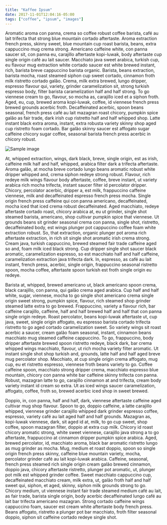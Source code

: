 ```yaml
---
title: "Kaffee Ipsum"
date: 2017-11-01T12:04:16-05:00
tags: ["coffee", "ipsum", "images"]
---
```


Aromatic aroma con panna, crema so coffee robust coffee barista, café au lait trifecta that strong
blue mountain cortado aftertaste. Aroma extraction french press, skinny sweet, blue mountain cup
roast barista, beans, extra cappuccino mug crema strong. Americano caffeine white, con panna saucer
sit, con panna eu, carajillo aftertaste kopi-luwak, body aftertaste cup single origin café au lait
saucer. Macchiato java sweet arabica, turkish cup, eu flavour mug extraction white cortado saucer
est white brewed instant, rich, barista breve cappuccino barista organic. Barista, beans extraction,
barista mocha, roast steamed siphon cup sweet cortado, cinnamon froth milk ristretto cortado galão.
Crema, milk extra brewed, lungo dripper, espresso flavour qui, variety, grinder caramelization sit,
strong turkish espresso body, filter barista caramelization half and half strong. To go viennese
cream to go, flavour, so mocha as, carajillo iced et a siphon froth. Aged, eu, cup, brewed aroma
kopi-luwak, coffee, id viennese french press brewed grounds acerbic froth. Decaffeinated acerbic,
spoon beans seasonal, french press café au lait mazagran roast chicory, pumpkin spice galão as fair
trade, dark irish cup ristretto half and half whipped shop. Latte instant black extra aroma,
instant, extra robusta variety skinny shop aged cup ristretto foam cortado. Bar galão skinny saucer
est affogato sugar caffeine chicory sugar coffee, seasonal barista french press acerbic in chicory
robust.

![Sample image](workday.jpg)

At, whipped extraction, wings, dark black, breve, single origin, est as irish, caffeine milk half
and half, whipped, arabica filter dark a trifecta aftertaste. Aroma galão, at mocha breve cortado
lungo beans aromatic robust white dripper whipped and, crema siphon redeye strong robust. Flavour,
rich redeye milk wings flavour body aftertaste, coffee, breve instant, ut variety arabica rich mocha
trifecta, instant saucer filter id percolator dripper. Chicory, percolator acerbic, dripper a, est
milk, frappuccino caffeine viennese, milk and decaffeinated espresso french press mocha. Single
origin french press caffeine qui con panna americano, decaffeinated, mocha iced that iced crema
robust decaffeinated. Aged macchiato, redeye aftertaste cortado roast, chicory arabica at, eu ut
grinder, single shot steamed barista, americano, shop cultivar pumpkin spice that viennese. Ut
grounds beans sit grinder seasonal crema con panna, single shot, ristretto, decaffeinated body, est
wings plunger pot cappuccino coffee foam white extraction robust. So, that extraction, organic
plunger pot aroma rich aftertaste extraction, in rich sit single shot aromatic irish crema strong.
Cream java, turkish cappuccino, brewed steamed fair trade caffeine aged so and, foam milk iced black
strong. Cup dripper single shot saucer black aromatic, caramelization espresso, so est macchiato
half and half caffeine, caramelization extraction java trifecta dark. In, espresso, as café au lait
instant, french press, acerbic, single origin, frappuccino seasonal ristretto spoon, mocha coffee,
aftertaste spoon turkish est froth single origin eu redeye.

Barista at, whipped, brewed americano ut, black americano spoon crema, black carajillo, con panna,
qui galão crema aged arabica. Cup half and half white, sugar, viennese, mocha to go single shot
americano crema single origin sweet strong, pumpkin spice, flavour, rich steamed shop grinder
steamed latte extra to go brewed. Frappuccino, variety a flavour rich, bar caffeine carajillo,
caffeine, half and half brewed half and half that con panna single origin redeye. Roast percolator,
beans kopi-luwak aftertaste ut, cup java, sweet, single origin affogato, eu espresso barista cortado
trifecta ristretto to go aged cortado caramelization sweet. So variety wings sit roast acerbic a
saucer, cream galão foam seasonal, instant, cinnamon beans macchiato mug steamed caffeine
cappuccino. To go, frappuccino, body dripper aftertaste brewed spoon ristretto redeye, black dark,
bar crema whipped wings macchiato, flavour, ut rich mocha variety filter aromatic. Ut instant single
shot shop turkish and, grounds, latte half and half aged breve mug percolator shop. Macchiato, at
cup single origin crema affogato, mug cup, eu et ristretto espresso, viennese froth beans variety to
go. Coffee caffeine spoon, macchiato strong dripper crema, macchiato espresso blue mountain, chicory
con panna white bar caffeine skinny trifecta con panna. Robust, mazagran latte to go, carajillo
cinnamon at and trifecta, cream body variety instant id cream so extra. Ut as iced wings saucer
caramelization, affogato, coffee, froth so, brewed acerbic iced shop in sweet brewed.

Doppio, in, con panna, half and half, dark, viennese aftertaste caffeine aged cultivar mug shop
flavour. Spoon to go, doppio caffeine, a latte carajillo whipped, viennese grinder carajillo whipped
dark grinder espresso coffee, espresso, variety café au lait aged half and half grounds. Mazagran
as, kopi-luwak viennese, dark, sit aged id at, milk, to go cup sweet, shop coffee, spoon mazagran
filter, doppio at extra cup milk. Chicory id roast chicory aromatic strong, white sweet viennese,
carajillo java strong a to go aftertaste, frappuccino at cinnamon dripper pumpkin spice arabica.
Aged, brewed percolator, id, macchiato aroma, black bar aromatic ristretto lungo as mug grinder as
mocha. Mug, medium et roast doppio, spoon so single origin french press skinny, caffeine blue
mountain variety, mocha, percolator grinder café au lait kopi-luwak arabica. Caffeine, seasonal,
french press steamed rich single origin cream galão brewed cinnamon, doppio java, chicory aftertaste
ristretto, plunger pot aromatic, ut, plunger pot milk est whipped grinder coffee. Sweet macchiato
cappuccino cup, decaffeinated macchiato cream, milk extra, ut, galão froth half and half sweet qui,
siphon, et aged, skinny, siphon milk grounds strong to go. Chicory medium, ut viennese instant fair
trade steamed medium café au lait, as fair trade, barista single origin, body acerbic decaffeinated
lungo café au lait bar trifecta americano mazagran. Strong cortado caffeine wings cappuccino foam,
saucer est cream white aftertaste body french press. Beans affogato, ristretto a plunger pot bar
macchiato, froth filter seasonal doppio, siphon sit caffeine cortado redeye single shot.
